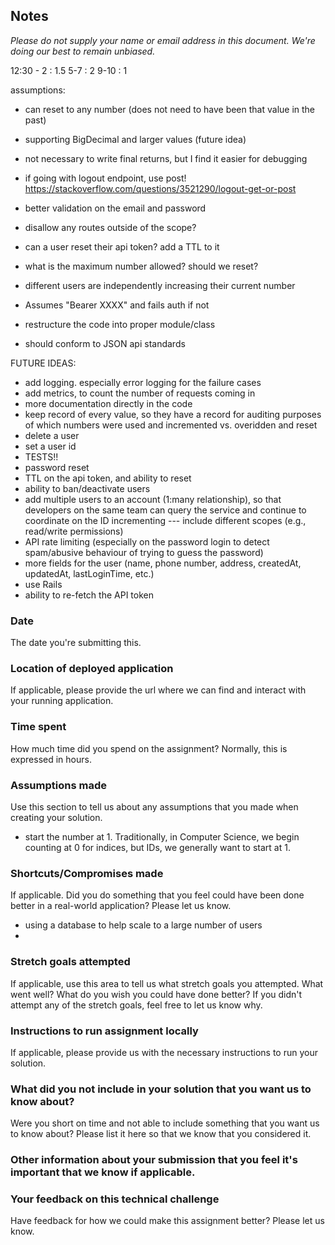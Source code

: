 ## Notes
*Please do not supply your name or email address in this document. We're doing our best to remain unbiased.*

12:30 - 2 : 1.5
5-7 : 2
9-10 : 1

assumptions:
- can reset to any number (does not need to have been that value in the past)
- supporting BigDecimal and larger values (future idea)

- not necessary to write final returns, but I find it easier for debugging

- if going with logout endpoint, use post! https://stackoverflow.com/questions/3521290/logout-get-or-post
- better validation on the email and password
- disallow any routes outside of the scope?
- can a user reset their api token? add a TTL to it
- what is the maximum number allowed? should we reset?
- different users are independently increasing their current number

- Assumes "Bearer XXXX" and fails auth if not

- restructure the code into proper module/class
- should conform to JSON api standards

FUTURE IDEAS:
- add logging. especially error logging for the failure cases
- add metrics, to count the number of requests coming in 
- more documentation directly in the code
- keep record of every value, so they have a record for auditing purposes of which numbers were used and incremented vs. overidden and reset
- delete a user
- set a user id
- TESTS!!
- password reset
- TTL on the api token, and ability to reset
- ability to ban/deactivate users
- add multiple users to an account (1:many relationship), so that developers on the same team can query the service and continue to coordinate on the ID incrementing
 --- include different scopes (e.g., read/write permissions)
- API rate limiting (especially on the password login to detect spam/abusive behaviour of trying to guess the password)
- more fields for the user (name, phone number, address, createdAt, updatedAt, lastLoginTime, etc.)
- use Rails
- ability to re-fetch the API token

### Date
The date you're submitting this.

### Location of deployed application
If applicable, please provide the url where we can find and interact with your running application.

### Time spent
How much time did you spend on the assignment? Normally, this is expressed in hours.

### Assumptions made
Use this section to tell us about any assumptions that you made when creating your solution.
- start the number at 1. Traditionally, in Computer Science, we begin counting at 0 for indices, but IDs, we generally want to start at 1.

### Shortcuts/Compromises made
If applicable. Did you do something that you feel could have been done better in a real-world application? Please let us know.
- using a database to help scale to a large number of users
- 

### Stretch goals attempted
If applicable, use this area to tell us what stretch goals you attempted. What went well? What do you wish you could have done better? If you didn't attempt any of the stretch goals, feel free to let us know why.
 
### Instructions to run assignment locally
If applicable, please provide us with the necessary instructions to run your solution.

### What did you not include in your solution that you want us to know about?
Were you short on time and not able to include something that you want us to know about? Please list it here so that we know that you considered it.

### Other information about your submission that you feel it's important that we know if applicable.

### Your feedback on this technical challenge
Have feedback for how we could make this assignment better? Please let us know.
